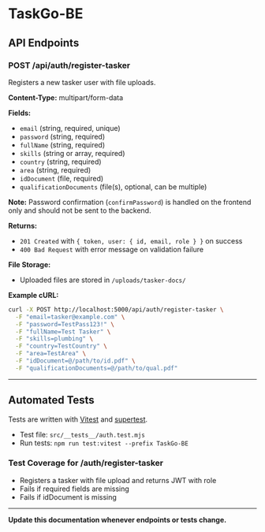 # TaskGo-BE

## API Endpoints

### POST /api/auth/register-tasker
Registers a new tasker user with file uploads.

**Content-Type:** multipart/form-data

**Fields:**
- `email` (string, required, unique)
- `password` (string, required)
- `fullName` (string, required)
- `skills` (string or array, required)
- `country` (string, required)
- `area` (string, required)
- `idDocument` (file, required)
- `qualificationDocuments` (file(s), optional, can be multiple)

**Note:** Password confirmation (`confirmPassword`) is handled on the frontend only and should not be sent to the backend.

**Returns:**
- `201 Created` with `{ token, user: { id, email, role } }` on success
- `400 Bad Request` with error message on validation failure

**File Storage:**
- Uploaded files are stored in `/uploads/tasker-docs/`

**Example cURL:**
```sh
curl -X POST http://localhost:5000/api/auth/register-tasker \
  -F "email=tasker@example.com" \
  -F "password=TestPass123!" \
  -F "fullName=Test Tasker" \
  -F "skills=plumbing" \
  -F "country=TestCountry" \
  -F "area=TestArea" \
  -F "idDocument=@/path/to/id.pdf" \
  -F "qualificationDocuments=@/path/to/qual.pdf"
```

---

## Automated Tests

Tests are written with [Vitest](https://vitest.dev/) and [supertest](https://github.com/ladjs/supertest).

- Test file: `src/__tests__/auth.test.mjs`
- Run tests: `npm run test:vitest --prefix TaskGo-BE`

### Test Coverage for /auth/register-tasker
- Registers a tasker with file upload and returns JWT with role
- Fails if required fields are missing
- Fails if idDocument is missing

---

**Update this documentation whenever endpoints or tests change.**